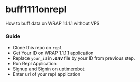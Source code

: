 # buff1111onrepl
How to buff data on WRAP 1.1.1.1 without VPS

### Guide
- Clone this repo on `repl`
- Get Your ID on WRAP 1.1.1.1 application
- Replace `your_id` in ***.env*** file by your ID from previous step.
- Run Repl Application
- Signup and Signin on [uptimerobot](https://uptimerobot.com/)
- Enter url of your repl application



